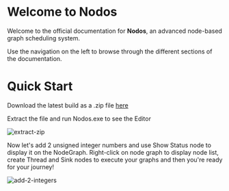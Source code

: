 # Welcome to Nodos

Welcome to the official documentation for **Nodos**, an advanced node-based graph scheduling system.

Use the navigation on the left to browse through the different sections of the documentation.
# Quick Start

Download the latest build as a .zip file [here](https://github.com/nodos-dev/index/releases?q=nodos.bundle.standard&expanded=true)

Extract the file and run Nodos.exe to see the Editor

![extract-zip](https://github.com/nodos-dev/docs/blob/main/docs/images/extract_zip.gif?raw=true "Extract the zip")

Now let's add 2 unsigned integer numbers and use Show Status node to display it on the NodeGraph.
Right-click on node graph to display node list, create Thread and Sink nodes to execute your graphs and then you're ready for your journey!

![add-2-integers](https://github.com/nodos-dev/docs/blob/main/docs/images/Add2Integers.gif?raw=true "Add 2 integers")